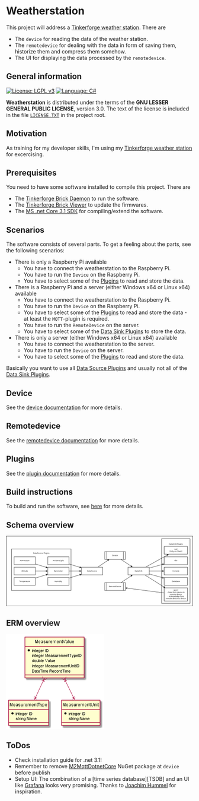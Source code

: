 # Weatherstation

This project will address a [Tinkerforge weather station][TFURL]. There are
  - The `device` for reading the data of the weather station.
  - The `remotedevice` for dealing with the data in form of saving them, historize them and compress them somehow.
  - The UI for displaying the data processed by the `remotedevice`.

## General information

[![License: LGPL v3][lgpl_license_badge]][lgpl_license]
[![Language: C#][csharp_lang_badge]][csharp_lang]

**Weatherstation** is distributed under the terms of the **GNU LESSER GENERAL PUBLIC LICENSE**, version 3.0. The text of the license is included in the file [`LICENSE.TXT`](https://github.com/ThirtySomething/Weatherstation/blob/master/LICENSE.TXT "LGPL-3.0") in the project root.

## Motivation

As training for my developer skills, I'm using my [Tinkerforge weather station][TFURL] for excercising.

## Prerequisites

You need to have some software installed to compile this project. There are

- The [Tinkerforge Brick Daemon][TFBrickDaemon] to run the software.
- The [Tinkerforge Brick Viewer][TFBrickViewer] to update the firmwares.
- The [MS .net Core 3.1 SDK][DotNet31SDK] for compiling/extend the software.

## Scenarios

The software consists of several parts. To get a feeling about the parts, see the following scenarios:

- There is only a Raspberry Pi available
  - You have to connect the weatherstation to the Raspberry Pi.
  - You have to run the `Device` on the Raspberry Pi.
  - You have to select some of the [Plugins](./Plugins/Readme.md) to read and store the data.
- There is a Raspberry Pi and a server (either Windows x64 or Linux x64) available
  - You have to connect the weatherstation to the Raspberry Pi.
  - You have to run the `Device` on the Raspberry Pi.
  - You have to select some of the [Plugins](./Plugins/Readme.md) to read and store the data - at least the `MQTT`-plugin is required.
  - You have to run the `RemoteDevice` on the server.
  - You have to select some of the [Data Sink Plugins](./Plugins/DataSink/Readme.md) to store the data.
- There is only a server (either Windows x64 or Linux x64) available
  - You have to connect the weatherstation to the server.
  - You have to run the `Device` on the server.
  - You have to select some of the [Plugins](./Plugins/Readme.md) to read and store the data.

Basically you want to use all [Data Source Plugins](./Plugins/DataSource/Readme.md) and usually not all of the [Data Sink Plugins](./Plugins/DataSink/Readme.md).

## Device

See the [device documentation](./Device/Readme.md) for more details.

## Remotedevice

See the [remotedevice documentation](./RemoteDevice/Readme.md) for more details.

## Plugins

See the [plugin documentation](./Plugins/Readme.md) for more details.

## Build instructions

To build and run the software, see [here](./Build.md) for more details.

## Schema overview

![Schema overview](./Documentation/Diagram.png)

## ERM overview

![ERM overview](./Documentation/DataModel.png)

## ToDos

- Check installation guide for .net 3.1!
- Remember to remove [M2MqttDotnetCore][NGMQTT] NuGet package at `device` before publish
- Setup UI: The combination of a [time series database][TSDB] and an UI like [Grafana][Grafana] looks very promising. Thanks to [Joachim Hummel][JoHu] for inspiration.

[csharp_lang]: https://en.wikipedia.org/wiki/C_Sharp_(programming_language)
[csharp_lang_badge]: https://img.shields.io/badge/language-CSharp-blue.svg
[lgpl_license]: http://www.gnu.org/licenses/lgpl-3.0
[lgpl_license_badge]: https://img.shields.io/badge/License-LGPL%20v3-blue.svg

[DotNet31SDK]: https://dotnet.microsoft.com/download/dotnet-core/scripts
[EFCore]: https://github.com/aspnet/EntityFrameworkCore
[Grafana]: https://grafana.com/
[JoHu]: https://blog.unixweb.de/
[NGMQTT]: https://www.nuget.org/packages/M2MqttDotnetCore/
[TFBrickDaemon]: https://www.tinkerforge.com/en/doc/Downloads.html
[TFBrickViewer]: https://www.tinkerforge.com/en/doc/Downloads.html
[TFURL]: https://www.tinkerforge.com/en/shop/kits/starter-kit-weather-station.html
